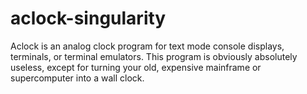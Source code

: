 # aclock-singularity
Aclock is an analog clock program for text mode console displays, terminals, or terminal emulators. This program is obviously absolutely useless, except for turning your old, expensive mainframe or supercomputer into a wall clock.
